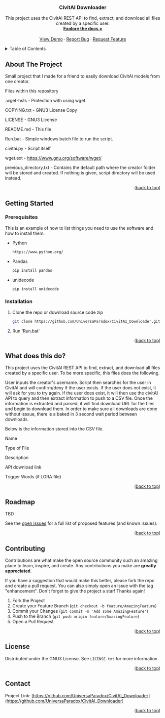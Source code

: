 <!-- Improved compatibility of back to top link: See: https://github.com/othneildrew/Best-README-Template/pull/73 -->
<a name="readme-top"></a>
<!--
*** Thanks for checking out the Best-README-Template. If you have a suggestion
*** that would make this better, please fork the repo and create a pull request
*** or simply open an issue with the tag "enhancement".
*** Don't forget to give the project a star!
*** Thanks again! Now go create something AMAZING! :D
-->



<!-- PROJECT SHIELDS -->
<!--
*** I'm using markdown "reference style" links for readability.
*** Reference links are enclosed in brackets [ ] instead of parentheses ( ).
*** See the bottom of this document for the declaration of the reference variables
*** for contributors-url, forks-url, etc. This is an optional, concise syntax you may use.
*** https://www.markdownguide.org/basic-syntax/#reference-style-links
-->



<h3 align="center">CivitAI Downloader</h3>

  <p align="center">
    This project uses the CivitAI REST API to find, extract, and download all files created by a specific user.
    <br />
    <a href="https://github.com/UniversaParadox/CivitAI_Downloader"><strong>Explore the docs »</strong></a>
    <br />
    <br />
    <a href="https://github.com/UniversaParadox/CivitAI_Downloader">View Demo</a>
    ·
    <a href="https://github.com/UniversaParadox/CivitAI_Downloader/issues">Report Bug</a>
    ·
    <a href="https://github.com/UniversaParadox/CivitAI_Downloader/issues">Request Feature</a>
  </p>
</div>



<!-- TABLE OF CONTENTS -->
<details>
  <summary>Table of Contents</summary>
  <ol>
    <li>
      <a href="#about-the-project">About The Project</a>
    </li>
    <li>
      <a href="#getting-started">Getting Started</a>
      <ul>
        <li><a href="#prerequisites">Prerequisites</a></li>
        <li><a href="#installation">Installation</a></li>
      </ul>
    </li>
    <li><a href="#What-does-this-do?">What does this do?</a></li>
    <li><a href="#roadmap">Roadmap</a></li>
    <li><a href="#contributing">Contributing</a></li>
    <li><a href="#license">License</a></li>
    <li><a href="#contact">Contact</a></li>
  </ol>
</details>



<!-- ABOUT THE PROJECT -->
## About The Project

Small project that I made for a friend to easily download CivitAI models from one creator.


Files within this repository

.wget-hsts - Protection with using wget

COPYING.txt - GNU3 License Copy

LICENSE - GNU3 License

README.md - This file

Run.bat - Simple windows batch file to run the script.

civitai.py - Script itself

wget.ext - https://www.gnu.org/software/wget/

previous_directory.txt - Contains the default path where the creator folder will be stored and created. If nothing is given, script directory will be used instead.

<p align="right">(<a href="#readme-top">back to top</a>)</p>


<!-- GETTING STARTED -->
## Getting Started



### Prerequisites

This is an example of how to list things you need to use the software and how to install them.
* Python
  ```sh
  https://www.python.org/
  ```
* Pandas
  ```sh
  pip install pandas
  ```
* unidecode
  ```sh
  pip install unidecode
  ```
### Installation

1. Clone the repo or download source code zip
   ```sh
   git clone https://github.com/UniversaParadox/CivitAI_Downloader.git
   ```
2. Run 'Run.bat'

<p align="right">(<a href="#readme-top">back to top</a>)</p>



<!-- USAGE EXAMPLES -->
## What does this do?

This project uses the CivitAI REST API to find, extract, and download all files created by a specific user. To be more specific, this files does the following.

User inputs the creator's username. Script then searches for the user in CivitAI and will confirm/deny if the user exists. If the user does not exist, it will ask for you to try again. If the user does exist, it will then use the civitAI API to query and then extract information to push to a CSV file. Once the information is extracted and parsed, it will find download URL for the files and begin to download them. In order to make sure all downloads are done without isssue, there is a baked in 3 second wait period between downloads.

Below is the information stored into the CSV file.

Name

Type of File

Description

API download link

Trigger Words (if LORA file)

<p align="right">(<a href="#readme-top">back to top</a>)</p>



<!-- ROADMAP -->
## Roadmap

TBD

See the [open issues](https://github.com/UniversaParadox/CivitAI_Downloader/issues) for a full list of proposed features (and known issues).

<p align="right">(<a href="#readme-top">back to top</a>)</p>



<!-- CONTRIBUTING -->
## Contributing

Contributions are what make the open source community such an amazing place to learn, inspire, and create. Any contributions you make are **greatly appreciated**.

If you have a suggestion that would make this better, please fork the repo and create a pull request. You can also simply open an issue with the tag "enhancement".
Don't forget to give the project a star! Thanks again!

1. Fork the Project
2. Create your Feature Branch (`git checkout -b feature/AmazingFeature`)
3. Commit your Changes (`git commit -m 'Add some AmazingFeature'`)
4. Push to the Branch (`git push origin feature/AmazingFeature`)
5. Open a Pull Request

<p align="right">(<a href="#readme-top">back to top</a>)</p>



<!-- LICENSE -->
## License

Distributed under the GNU3 License. See `LICENSE.txt` for more information.

<p align="right">(<a href="#readme-top">back to top</a>)</p>



<!-- CONTACT -->
## Contact


Project Link: [https://github.com/UniversaParadox/CivitAI_Downloader](https://github.com/UniversaParadox/CivitAI_Downloader)

<p align="right">(<a href="#readme-top">back to top</a>)</p>





<!-- MARKDOWN LINKS & IMAGES -->
<!-- https://www.markdownguide.org/basic-syntax/#reference-style-links -->
[contributors-shield]: https://img.shields.io/github/contributors/UniversaParadox/CivitAI_Downloader.svg?style=for-the-badge
[contributors-url]: https://github.com/UniversaParadox/CivitAI_Downloader/graphs/contributors
[forks-shield]: https://img.shields.io/github/forks/UniversaParadox/CivitAI_Downloader.svg?style=for-the-badge
[forks-url]: https://github.com/UniversaParadox/CivitAI_Downloader/network/members
[stars-shield]: https://img.shields.io/github/stars/UniversaParadox/CivitAI_Downloader.svg?style=for-the-badge
[stars-url]: https://github.com/UniversaParadox/CivitAI_Downloader/stargazers
[issues-shield]: https://img.shields.io/github/issues/UniversaParadox/CivitAI_Downloader.svg?style=for-the-badge
[issues-url]: https://github.com/UniversaParadox/CivitAI_Downloader/issues
[license-shield]: https://img.shields.io/github/license/UniversaParadox/CivitAI_Downloader.svg?style=for-the-badge
[license-url]: https://github.com/UniversaParadox/CivitAI_Downloader/blob/master/LICENSE.txt
[linkedin-shield]: https://img.shields.io/badge/-LinkedIn-black.svg?style=for-the-badge&logo=linkedin&colorB=555
[linkedin-url]: https://linkedin.com/in/linkedin_username
[product-screenshot]: images/screenshot.png
[Next.js]: https://img.shields.io/badge/next.js-000000?style=for-the-badge&logo=nextdotjs&logoColor=white
[Next-url]: https://nextjs.org/
[React.js]: https://img.shields.io/badge/React-20232A?style=for-the-badge&logo=react&logoColor=61DAFB
[React-url]: https://reactjs.org/
[Vue.js]: https://img.shields.io/badge/Vue.js-35495E?style=for-the-badge&logo=vuedotjs&logoColor=4FC08D
[Vue-url]: https://vuejs.org/
[Angular.io]: https://img.shields.io/badge/Angular-DD0031?style=for-the-badge&logo=angular&logoColor=white
[Angular-url]: https://angular.io/
[Svelte.dev]: https://img.shields.io/badge/Svelte-4A4A55?style=for-the-badge&logo=svelte&logoColor=FF3E00
[Svelte-url]: https://svelte.dev/
[Laravel.com]: https://img.shields.io/badge/Laravel-FF2D20?style=for-the-badge&logo=laravel&logoColor=white
[Laravel-url]: https://laravel.com
[Bootstrap.com]: https://img.shields.io/badge/Bootstrap-563D7C?style=for-the-badge&logo=bootstrap&logoColor=white
[Bootstrap-url]: https://getbootstrap.com
[JQuery.com]: https://img.shields.io/badge/jQuery-0769AD?style=for-the-badge&logo=jquery&logoColor=white
[JQuery-url]: https://jquery.com 
